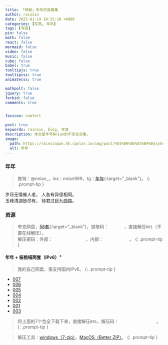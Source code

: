 ```yaml
---
title: 「神秘」年年的高雅集
author: rainsin
date: 2025-01-19 18:32:10 +0800
categories: [写真, 年年]
tags: [写真]
pin: false
math: false
react: false
mermaid: false
video: false
music: false
cube: false
babel: true
tooltipjs: true
tooltipcss: true
animatecss: true

mathpolt: false
jquery: true
forbid: false
comments: true


favicon: comfort

post: true
keywords: rainsin, blog, 写真
description: 本文是年年Nnian的不完全合集。
image:
  path: https://rainsinpan.hk.cpolar.io/img/post/%E5%B9%B4%E5%B9%B4/photo_2024-03-28_08-50-56.jpg
  alt: 年年
---
```


<link rel="stylesheet" href="/assets/post/nian/main-min.css"/>

<link rel="stylesheet" href="/assets/post/nian/index.css"/>

### 年年

> 推特：@nnian_，ins：nnian999，tg：[年年](https://t.me/nainbao){:target="_blank"}。
{: .prompt-tip }

<div class="poem-box">
<div>
 <span>岁月无情催人老，</span>
 <span>人各有异径相同。</span>
</div>
<div>
 <span>玉峰清湖皆尽有，</span>
 <span>待君过目九曲路。</span>
</div>
</div>

<div class="gallery-wrap">
    <div class="item item-1"></div>
    <div class="item item-2"></div>
    <div class="item item-3"></div>
    <div class="item item-4"></div>
    <div class="item item-5"></div>
    <div class="item item-6"></div>
</div>

### 资源

> 夸克网盘，[58套](https://pan.quark.cn/s/48787e7e3501){:target="_blank"}，提取码：<span data-clipboard-text="Xmce" class="mask-text" id="tiquma"> Xmce </span>，直接解压`001`（不要在线解压）。<br/>解压密码：外部：<span data-clipboard-text="NianNianYuya" class="mask-text" id="out_mima"> NianNianYuya </span>，内部：<span data-clipboard-text="Discussion" class="mask-text" id="nmnm-mima"> Discussion </span>。
{: .prompt-tip }

<h4>年年 + 桜桃喵两套（IPv6）<sup>+</sup></h4>

<div class="gallery-wrap">
    <div class="item item-7"></div>
    <div class="item item-8"></div>
    <div class="item item-9"></div>
    <div class="item item-10"></div>
    <div class="item item-11"></div>
    <div class="item item-12"></div>
</div>

> 我的自己网盘，需支持国内IPv6。
{: .prompt-tip }

- [007](https://pans.rainsin.cn:2000/d/kk/blog/写真/写真.7z.007)
- [006](https://pans.rainsin.cn:2000/d/kk/blog/写真/写真.7z.006)
- [005](https://pans.rainsin.cn:2000/d/kk/blog/写真/写真.7z.005)
- [004](https://pans.rainsin.cn:2000/d/kk/blog/写真/写真.7z.004)
- [002](https://pans.rainsin.cn:2000/d/kk/blog/写真/写真.7z.002)
- [001](https://pans.rainsin.cn:2000/d/kk/blog/写真/写真.7z.001)
- [003](https://pans.rainsin.cn:2000/d/kk/blog/写真/写真.7z.003)


> 将上面的7个包全下载下来，直接解压`001`，解压码：<span data-clipboard-text="NNMEsh7xHa4s" class="mask-text" id="tiquma-1"> NNMEsh7xHa4s </span>。
{: .prompt-tip }

> 解压工具：[windows（7-zip）](https://www.7-zip.org/)，[MacOS（Better ZIP）](https://macitbetter.com/)。
{: .prompt-tip }


<script defer src="/assets/post/nian/index-min.js"></script>

<style>
  .mask-text{
    mask-image:url(https://source.rainsin.cn/img/post/%E5%B9%B4%E5%B9%B4/mask.png),url(https://source.rainsin.cn/img/post/%E5%B9%B4%E5%B9%B4/mask.png);
    border: 2px solid;
    font-style: italic;
    cursor: pointer;
  }
  .tippy-box[data-theme~='mmmm'] {
  background-image: linear-gradient(to top, #a18cd1 0%, #fbc2eb 100%);
  color: #fff;
}
.tippy-box[data-theme~='mmmm'][data-placement^='top'] > .tippy-arrow::before {
  border-top-color: #a18cd1;
}
</style>